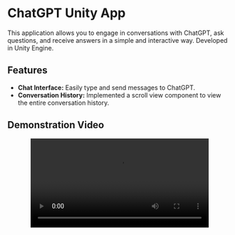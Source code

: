 # ChatGPT Unity App

This application allows you to engage in conversations with ChatGPT, ask questions, and receive answers in a simple and interactive way. Developed in Unity Engine.

## Features
* **Chat Interface:** Easily type and send messages to ChatGPT.
* **Conversation History:** Implemented a scroll view component to view the entire conversation history.

## Demonstration Video

<div align="center">
<video src="https://github.com/LobosProger/ChatGPT-Unity/assets/78168123/45ce0a71-95ad-4fb0-9e99-2ae4555a7fc6" width="400" />
</div>

